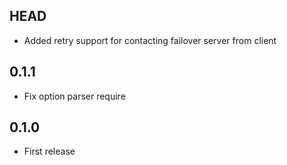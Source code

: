 HEAD
-----------
- Added retry support for contacting failover server from client

0.1.1
-----------

- Fix option parser require

0.1.0
-----------

- First release
